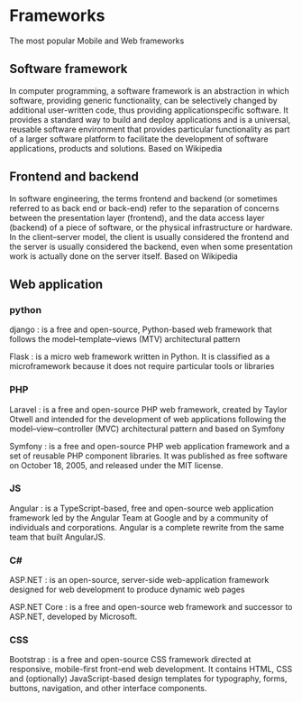 # Frameworks
The most popular Mobile and Web frameworks

## Software framework 
In computer programming, a software framework is an abstraction in which software, providing generic functionality, can be selectively changed by additional user-written code, thus providing applicationspecific software. It provides a standard way to build and deploy applications and is a universal, reusable software environment that provides particular functionality as part of a larger software platform to facilitate the development of software applications, products and solutions. Based on Wikipedia 

## Frontend and backend 
In software engineering, the terms frontend and backend (or sometimes referred to as back end or back-end) refer to the separation of concerns between the presentation layer (frontend), and the data access layer (backend) of a piece of software, or the physical infrastructure or hardware. In the client–server model, the client is usually considered the frontend and the server is usually considered the backend, even when some presentation work is actually done on the server itself. Based on Wikipedia 

## Web application
### python
django : is a free and open-source, Python-based web 
framework that follows the model–template–views (MTV) architectural pattern 

Flask :  is a micro web framework written in Python. It is classified as a microframework because it does not require particular tools or libraries 

### PHP
Laravel : is a free and open-source PHP web framework, created by Taylor Otwell and intended for the development of web applications following the model–view–controller (MVC) architectural pattern and based on Symfony 

Symfony : is a free and open-source PHP web application framework and a set of reusable PHP component libraries. It was published as free software on October 18, 2005, and released under the MIT license. 

### JS
Angular : is a TypeScript-based, free and open-source web application framework led by the Angular Team at Google and by a community of individuals and corporations. Angular is a complete rewrite from the same team that built AngularJS. 

### C#
ASP.NET : is an open-source, server-side web-application 
framework designed for web development to produce dynamic web pages 

ASP.NET Core : is a free and open-source web framework and successor to ASP.NET, developed by Microsoft. 
  
### CSS 
Bootstrap : is a free and open-source CSS framework directed at 
responsive, mobile-first front-end web development. It contains HTML, CSS and (optionally) JavaScript-based design templates for typography, forms, buttons, navigation, and other interface components. 

  
  
